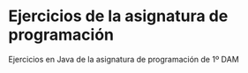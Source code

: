 # Ejercicios de la asignatura de programación
Ejercicios en Java de la asignatura de programación de 1º DAM
